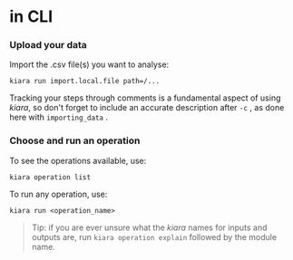 # in CLI

### Upload your data

Import the .csv file(s) you want to analyse:

```⏎
kiara run import.local.file path=/...
```

Tracking your steps through comments is a fundamental aspect of using _kiara_, so don't forget to include an accurate description after `-c` , as done here with `importing_data` .

### Choose and run an operation

To see the operations available, use:

```
kiara operation list
```

To run any operation, use:&#x20;

```
kiara run <operation_name>
```

> Tip: if you are ever unsure what the _kiara_ names for inputs and outputs are, run `kiara operation explain` followed by the module name.
